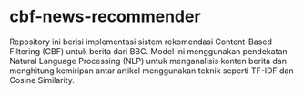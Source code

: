 # cbf-news-recommender
Repository ini berisi implementasi sistem rekomendasi Content-Based Filtering (CBF) untuk berita dari BBC. Model ini menggunakan pendekatan Natural Language Processing (NLP) untuk menganalisis konten berita dan menghitung kemiripan antar artikel menggunakan teknik seperti TF-IDF dan Cosine Similarity.
